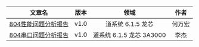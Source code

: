 |                            文章名                            | 版本 |           领域           |  作者  |
| :----------------------------------------------------------: | :--: | :----------------------: | :----: |
| [804性能问题分析报告](/龙芯平台/804性能问题分析报告/804性能问题分析报告.md) | v1.0 |    道系统 6.1.5 龙芯     | 何万宏 |
| [804串口问题分析报告](/龙芯平台/804串口问题分析报告/804串口问题分析报告.md) | v1.0 | 道系统 6.1.5 龙芯 3A3000 |  李杰  |
